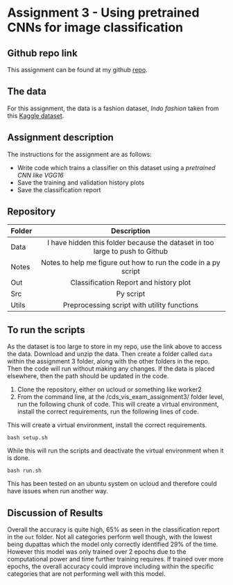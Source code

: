 
# Assignment 3 - Using pretrained CNNs for image classification

## Github repo link 

This assignment can be found at my github [repo](https://github.com/ameerwald/cds_vis_exam_assignment3).

## The data

For this assignment, the data is a fashion dataset, *Indo fashion* taken from this [Kaggle dataset](https://www.kaggle.com/datasets/validmodel/indo-fashion-dataset). 

## Assignment description 

The instructions for the assignment are as follows:

- Write code which trains a classifier on this dataset using a *pretrained CNN like VGG16*
- Save the training and validation history plots
- Save the classification report


## Repository 

| Folder         | Description          
| ------------- |:-------------:
| Data      | I have hidden this folder because the dataset in too large to push to Github 
| Notes  | Notes to help me figure out how to run the code in a py script 
| Out  | Classification Report and history plot  
| Src  | Py script  
| Utils  | Preprocessing script with utility functions



## To run the scripts 
As the dataset is too large to store in my repo, use the link above to access the data. Download and unzip the data. Then create a folder called  ```data``` within the assignment 3 folder, along with the other folders in the repo. Then the code will run without making any changes. If the data is placed elsewhere, then the path should be updated in the code.

1. Clone the repository, either on ucloud or something like worker2
2. From the command line, at the /cds_vis_exam_assignment3/ folder level, run the following chunk of code. This will create a virtual environment, install the correct requirements, run the following lines of code. 

This will create a virtual environment, install the correct requirements.
``` 
bash setup.sh
```
While this will run the scripts and deactivate the virtual environment when it is done. 
```
bash run.sh
```
This has been tested on an ubuntu system on ucloud and therefore could have issues when run another way.

## Discussion of Results 
Overall the accuracy is quite high, 65% as seen in the classification report in the ```out``` folder. Not all categories perform well though, with the lowest being dupattas which the model only correctly identified 29% of the time. However this model was only trained over 2 epochs due to the computational power and time further training requires. If trained over more epochs, the overall accuracy could improve including within the specific categories that are not performing well with this model. 

